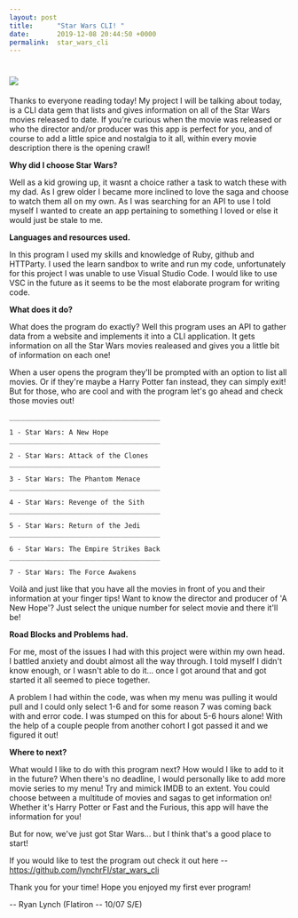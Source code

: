 ```yaml
---
layout: post
title:      "Star Wars CLI! "
date:       2019-12-08 20:44:50 +0000
permalink:  star_wars_cli
---
```



# ![](https://vignette.wikia.nocookie.net/starwars/images/c/cc/Star-wars-logo-new-tall.jpg/revision/latest?cb=20190313021755) 

Thanks to everyone reading today! My project I will be talking about today, is a CLI data gem that lists and gives information on all of the Star Wars movies released to date. If you're curious when the movie was released or who the director and/or producer was this app is perfect for you, and of course to add a little spice and nostalgia to it all, within every movie description there is the opening crawl!


**Why did I choose Star Wars?**

Well as a kid growing up, it wasnt a choice rather a task to watch these with my dad. As I grew older I became more inclined to love the saga and choose to watch them all on my own. As I was searching for an API to use I told myself I wanted to create an app pertaining to something I loved or else it would just be stale to me.

**Languages and resources used.**

In this program I used my skills and knowledge of Ruby, github and HTTParty. I used the learn sandbox to write and run my code, unfortunately for this project I was unable to use Visual Studio Code. I would like to use VSC in the future as it seems to be the most elaborate program for writing code.

**What does it do?**

What does the program do exactly? Well this program uses an API to gather data from a website and implements it into a CLI application. It gets information on all the Star Wars movies realeased and gives you a little bit of information on each one! 

When a user opens the program they'll be prompted with an option to list all movies. Or if they're maybe a Harry Potter fan instead, they can simply exit! But for those, who are cool and with the program let's go ahead and check those movies out! 

```
______________________________________

1 - Star Wars: A New Hope
______________________________________

2 - Star Wars: Attack of the Clones
______________________________________

3 - Star Wars: The Phantom Menace
______________________________________

4 - Star Wars: Revenge of the Sith
______________________________________

5 - Star Wars: Return of the Jedi
______________________________________

6 - Star Wars: The Empire Strikes Back
______________________________________

7 - Star Wars: The Force Awakens
```

Voilà and just like that you have all the movies in front of you and their information at your finger tips! Want to know the director and producer of 'A New Hope'? Just select the unique number for select movie and there it'll be! 

**Road Blocks and Problems had.**

For me, most of the issues I had with this project were within my own head. I battled anxiety and doubt almost all the way through. I told myself I didn't know enough, or I wasn't able to do it... once I got around that and got started it all seemed to piece together. 

A problem I had within the code, was when my menu was pulling it would pull and I could only select 1-6 and for some reason 7 was coming back with and error code. I was stumped on this for about 5-6 hours alone! With the help of a couple people from another cohort I got passed it and we figured it out! 

**Where to next?**

What would I like to do with this program next? How would I like to add to it in the future? When there's no deadline, I would personally like to add more movie series to my menu! Try and mimick IMDB to an extent. You could choose between a multitude of movies and sagas to get information on! Whether it's Harry Potter or Fast and the Furious, this app will have the information for you! 

But for now, we've just got Star Wars... but I think that's a good place to start! 

If you would like to test the program out check it out here -- https://github.com/lynchrFI/star_wars_cli

Thank you for your time! Hope you enjoyed my first ever program! 

-- Ryan Lynch (Flatiron -- 10/07 S/E)
